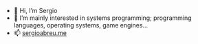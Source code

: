 - 👋 Hi, I’m Sergio
- 👀 I’m mainly interested in systems programming; programming languages, operating systems, game engines...
- 📫 [sergioabreu.me](https://sergioabreu.me)

<!---
sergioabreu-g/sergioabreu-g is a ✨ special ✨ repository because its `README.md` (this file) appears on your GitHub profile.
You can click the Preview link to take a look at your changes.
--->
